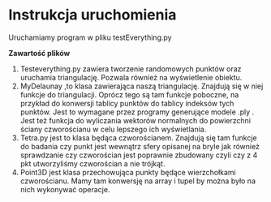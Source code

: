 # Instrukcja uruchomienia

Uruchamiamy program w pliku testEverything.py

**Zawartość plików**
1. Testeverything.py zawiera tworzenie randomowych punktów oraz uruchamia triangulację. Pozwala również na wyświetlenie obiektu.
2. MyDelaunay ,to klasa zawierająca naszą triangulację. Znajdują się w niej funkcje do triangulacji. Oprócz tego są tam funkcje poboczne, na przykład do konwersji tablicy punktów do tablicy indeksów tych punktów. Jest to wymagane przez programy generujące modele .ply . Jest też funkcja do wyliczania wektorów normalnych do powierzchni ściany czworościanu w celu lepszego ich wyświetlania. 
3. Tetra.py jest to klasa będąca czworościanem. Znajdują się tam funkcje do badania czy punkt jest wewnątrz sfery opisanej na bryle jak również sprawdzanie czy czworościan jest poprawnie zbudowany czyli czy z 4 pkt utworzyliśmy czworościan a nie trójkąt. 
4. Point3D jest klasa przechowująca punkty będące wierzchołkami czworościanu. Mamy tam konwersję na array i tupel by można było na nich wykonywać operacje.
